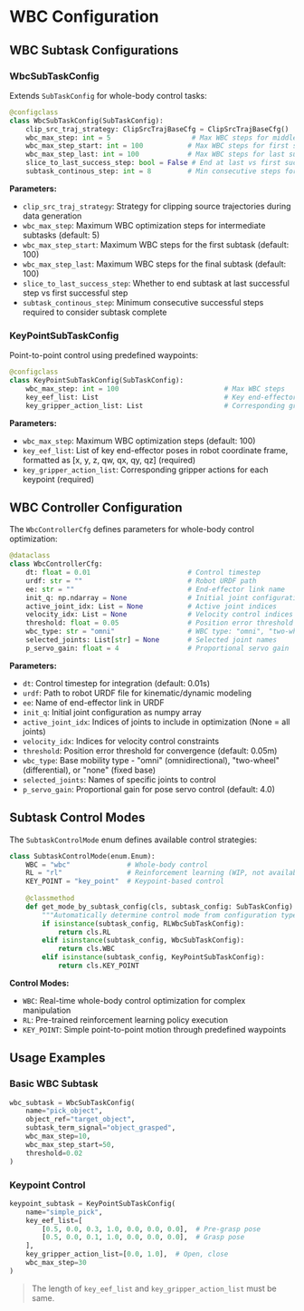# WBC Configuration

## WBC Subtask Configurations

### WbcSubTaskConfig

Extends `SubTaskConfig` for whole-body control tasks:

```python
@configclass
class WbcSubTaskConfig(SubTaskConfig):
    clip_src_traj_strategy: ClipSrcTrajBaseCfg = ClipSrcTrajBaseCfg()
    wbc_max_step: int = 5                    # Max WBC steps for middle subtasks
    wbc_max_step_start: int = 100           # Max WBC steps for first subtask
    wbc_max_step_last: int = 100            # Max WBC steps for last subtask
    slice_to_last_success_step: bool = False # End at last vs first success step
    subtask_continous_step: int = 8         # Min consecutive steps for subtask
```

**Parameters:**

- `clip_src_traj_strategy`: Strategy for clipping source trajectories during data generation
- `wbc_max_step`: Maximum WBC optimization steps for intermediate subtasks (default: 5)
- `wbc_max_step_start`: Maximum WBC steps for the first subtask (default: 100)  
- `wbc_max_step_last`: Maximum WBC steps for the final subtask (default: 100)
- `slice_to_last_success_step`: Whether to end subtask at last successful step vs first successful step
- `subtask_continous_step`: Minimum consecutive successful steps required to consider subtask complete

<!-- ### RLWbcSubTaskConfig

Combines reinforcement learning with WBC for hybrid control:

```python
@configclass
class RLWbcSubTaskConfig(SubTaskConfig):
    rl_env_config: ManagerBasedRLEnvCfg     # RL environment configuration
    rl_max_step: int = 1000                 # Max RL environment steps
    rl_model_path: str                      # Path to trained RL model
    clip_src_traj_strategy: ClipSrcTrajBaseCfg
    wbc_max_step: int = 100                 # Max WBC steps
```

**Parameters:**

- `rl_env_config`: Isaac Lab RL environment configuration (required)
- `rl_max_step`: Maximum steps for RL policy execution (default: 1000)
- `rl_model_path`: File path to trained RL model checkpoint (required)
- `clip_src_traj_strategy`: Trajectory clipping strategy for data generation
- `wbc_max_step`: Maximum WBC optimization steps (default: 100) -->

### KeyPointSubTaskConfig

Point-to-point control using predefined waypoints:

```python
@configclass
class KeyPointSubTaskConfig(SubTaskConfig):
    wbc_max_step: int = 100                          # Max WBC steps
    key_eef_list: List                               # Key end-effector poses (x,y,z,qw,qx,qy,qz)
    key_gripper_action_list: List                    # Corresponding gripper actions
```

**Parameters:**

- `wbc_max_step`: Maximum WBC optimization steps (default: 100)
- `key_eef_list`: List of key end-effector poses in robot coordinate frame, formatted as [x, y, z, qw, qx, qy, qz] (required)
- `key_gripper_action_list`: Corresponding gripper actions for each keypoint (required)

## WBC Controller Configuration

The `WbcControllerCfg` defines parameters for whole-body control optimization:

```python
@dataclass
class WbcControllerCfg:
    dt: float = 0.01                        # Control timestep
    urdf: str = ""                          # Robot URDF path
    ee: str = ""                            # End-effector link name
    init_q: np.ndarray = None               # Initial joint configuration
    active_joint_idx: List = None           # Active joint indices
    velocity_idx: List = None               # Velocity control indices
    threshold: float = 0.05                 # Position error threshold
    wbc_type: str = "omni"                  # WBC type: "omni", "two-wheel", "none"
    selected_joints: List[str] = None       # Selected joint names
    p_servo_gain: float = 4                 # Proportional servo gain
```

**Parameters:**

- `dt`: Control timestep for integration (default: 0.01s)
- `urdf`: Path to robot URDF file for kinematic/dynamic modeling
- `ee`: Name of end-effector link in URDF
- `init_q`: Initial joint configuration as numpy array
- `active_joint_idx`: Indices of joints to include in optimization (None = all joints)
- `velocity_idx`: Indices for velocity control constraints
- `threshold`: Position error threshold for convergence (default: 0.05m)
- `wbc_type`: Base mobility type - "omni" (omnidirectional), "two-wheel" (differential), or "none" (fixed base)
- `selected_joints`: Names of specific joints to control
- `p_servo_gain`: Proportional gain for pose servo control (default: 4.0)

## Subtask Control Modes

The `SubtaskControlMode` enum defines available control strategies:

```python
class SubtaskControlMode(enum.Enum):
    WBC = "wbc"              # Whole-body control
    RL = "rl"                # Reinforcement learning (WIP, not available now)
    KEY_POINT = "key_point"  # Keypoint-based control
    
    @classmethod
    def get_mode_by_subtask_config(cls, subtask_config: SubTaskConfig):
        """Automatically determine control mode from configuration type."""
        if isinstance(subtask_config, RLWbcSubTaskConfig):
            return cls.RL
        elif isinstance(subtask_config, WbcSubTaskConfig):
            return cls.WBC
        elif isinstance(subtask_config, KeyPointSubTaskConfig):
            return cls.KEY_POINT
```

**Control Modes:**

- `WBC`: Real-time whole-body control optimization for complex manipulation
- `RL`: Pre-trained reinforcement learning policy execution
- `KEY_POINT`: Simple point-to-point motion through predefined waypoints

## Usage Examples

### Basic WBC Subtask

```python
wbc_subtask = WbcSubTaskConfig(
    name="pick_object",
    object_ref="target_object",
    subtask_term_signal="object_grasped",
    wbc_max_step=10,
    wbc_max_step_start=50,
    threshold=0.02
)
```

### Keypoint Control

```python
keypoint_subtask = KeyPointSubTaskConfig(
    name="simple_pick",
    key_eef_list=[
        [0.5, 0.0, 0.3, 1.0, 0.0, 0.0, 0.0],  # Pre-grasp pose
        [0.5, 0.0, 0.1, 1.0, 0.0, 0.0, 0.0],  # Grasp pose
    ],
    key_gripper_action_list=[0.0, 1.0],  # Open, close
    wbc_max_step=30
)
```

> The length of `key_eef_list` and `key_gripper_action_list` must be same.